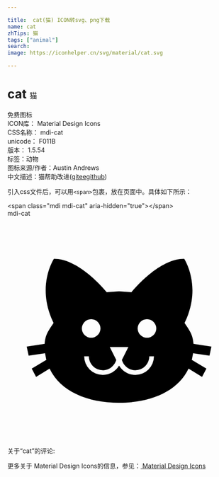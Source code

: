 ```yaml
---

title:  cat(猫) ICON转svg、png下载
name: cat
zhTips: 猫
tags: ["animal"]
search: 
image: https://iconhelper.cn/svg/material/cat.svg

---
```


# cat  <small style="font-size: 60%;font-weight: 100">猫</small>


<div class="detail-page">
<p>
<span><span class="badge-success badge">免费图标</span> </span>
<br/>
<span>
ICON库：
<span class="badge-secondary badge">Material Design Icons</span> 
</span>
<br/>
<span>
CSS名称：
<span class="badge-secondary badge">mdi-cat</span> 
</span>
<br/>
<span>
unicode：
<span class="badge-secondary badge">F011B</span> 
<copy-btn content='F011B' btn-title=""></copy-btn>
<copy-btn :content='String.fromCodePoint(parseInt("F011B", 16))' btn-title="复制U"></copy-btn>
</span>
<br/>
<span>
版本：
<span class="badge-secondary badge">1.5.54</span> 
</span><br/><span>标签：<span class="badge-light badge"><router-link to="/tags/animal.html">动物</router-link></span></span>
<br/>
<span>图标来源/作者：<span class="badge-light badge">Austin Andrews</span></span> 
<br/>
<span class="zh-detail">中文描述：<span class="badge-primary badge">猫</span><span class="help-link"><span>帮助改进</span>(<a href="https://gitee.com/liuwave/icon-helper/edit/master/json/material/cat.json" target="_blank" rel="noopener noreferrer">gitee</a><a href="https://github.com/liuwave/icon-helper/edit/master/json/material/cat.json" target="_blank" rel="noopener noreferrer">github</a></span>)</span><br/>
</p>
</div>
<div class="alert alert-dark">
  <i class="mdi mdi-cat mdi-48px"></i>
  <i class="mdi mdi-cat mdi-36px"></i>
  <i class="mdi mdi-cat mdi-24px"></i>
  <i class="mdi mdi-cat mdi-18px"></i>
</div>
<div>
  <p>引入css文件后，可以用<code>&lt;span&gt;</code>包裹，放在页面中。具体如下所示：    
  </p>
  <div class="alert alert-primary" style="font-size: 14px">
    &lt;span class="mdi mdi-cat" aria-hidden="true"&gt;&lt;/span&gt;
    <copy-btn content='<span class="mdi mdi-cat" aria-hidden="true"></span>'></copy-btn>
  </div>
  <div class="alert alert-secondary">
    <i class="mdi mdi-cat"
    style="font-size: 24px"
    aria-hidden="true"></i> mdi-cat
    <copy-btn content="mdi-cat" btn-title="复制图标名称"></copy-btn>
  </div>
</div>
<div id="svg" class="svg-wrap">
<svg xmlns="http://www.w3.org/2000/svg" viewBox="0 0 24 24"><path d="M12,8L10.67,8.09C9.81,7.07 7.4,4.5 5,4.5C5,4.5 3.03,7.46 4.96,11.41C4.41,12.24 4.07,12.67 4,13.66L2.07,13.95L2.28,14.93L4.04,14.67L4.18,15.38L2.61,16.32L3.08,17.21L4.53,16.32C5.68,18.76 8.59,20 12,20C15.41,20 18.32,18.76 19.47,16.32L20.92,17.21L21.39,16.32L19.82,15.38L19.96,14.67L21.72,14.93L21.93,13.95L20,13.66C19.93,12.67 19.59,12.24 19.04,11.41C20.97,7.46 19,4.5 19,4.5C16.6,4.5 14.19,7.07 13.33,8.09L12,8M9,11A1,1 0 0,1 10,12A1,1 0 0,1 9,13A1,1 0 0,1 8,12A1,1 0 0,1 9,11M15,11A1,1 0 0,1 16,12A1,1 0 0,1 15,13A1,1 0 0,1 14,12A1,1 0 0,1 15,11M11,14H13L12.3,15.39C12.5,16.03 13.06,16.5 13.75,16.5A1.5,1.5 0 0,0 15.25,15H15.75A2,2 0 0,1 13.75,17C13,17 12.35,16.59 12,16V16H12C11.65,16.59 11,17 10.25,17A2,2 0 0,1 8.25,15H8.75A1.5,1.5 0 0,0 10.25,16.5C10.94,16.5 11.5,16.03 11.7,15.39L11,14Z" /></svg>
</div>
<detail full-name='mdi-cat'></detail>
<div>
<p>关于“cat”的评论:</p>
</div>
<Vssue title="关于“cat”的评论" ></Vssue>    
<div><p>更多关于 Material Design Icons的信息，参见：<a target="_blank" href="https://iconhelper.cn/material.html"> Material Design Icons</a>
</p></div>
